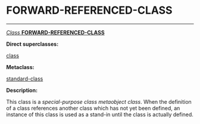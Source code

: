 FORWARD-REFERENCED-CLASS
========================

------------------------------------------------------------------------

[*Class* **FORWARD-REFERENCED-CLASS**]()

**Direct superclasses:**

[]()[class](class-class.md)

**Metaclass:**

[standard-class](class-standard-class.md)

**Description:**

This class is a *special-purpose class metaobject class*. When the definition of a class references another class which has not yet been defined, an instance of this class is used as a stand-in until the class is actually defined.
